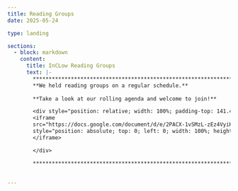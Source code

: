 ```yaml
---
title: Reading Groups
date: 2025-05-24

type: landing

sections:
  - block: markdown
    content:
      title: InCLow Reading Groups
      text: |-
        **********************************************************************************        
        **We held reading groups on a regular schedule.**
        
        **Take a look at our rolling agenda and welcome to join!**

        <div style="position: relative; width: 100%; padding-top: 141.4%; height: 0; overflow: hidden;">
        <iframe 
        src="https://docs.google.com/document/d/e/2PACX-1vSMzL-zEz4VyiKqeMEzQ-XhYhmKpPnfobB5_wz1MMgLa6GTyEmv2jPaUkYc3PTMZgdm1Z1mnB-jYDBb/pub?embedded=true"
        style="position: absolute; top: 0; left: 0; width: 100%; height: 100%; border: none;">
        </iframe>

        </div>

        **********************************************************************************
        
 
---
```

